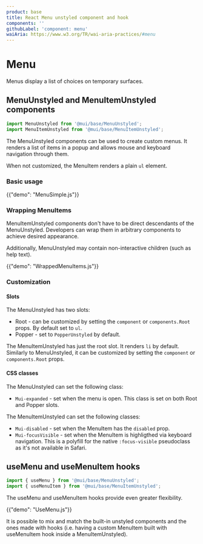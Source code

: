 ```yaml
---
product: base
title: React Menu unstyled component and hook
components: ''
githubLabel: 'component: menu'
waiAria: https://www.w3.org/TR/wai-aria-practices/#menu
---
```


# Menu

<p class="description">Menus display a list of choices on temporary surfaces.</p>

## MenuUnstyled and MenuItemUnstyled components

```jsx
import MenuUnstyled from '@mui/base/MenuUnstyled';
import MenuItemUnstyled from '@mui/base/MenuItemUnstyled';
```

The MenuUnstyled components can be used to create custom menus.
It renders a list of items in a popup and allows mouse and keyboard navigation through them.

When not customized, the MenuItem renders a plain `ul` element.

### Basic usage

{{"demo": "MenuSimple.js"}}

### Wrapping MenuItems

MenuItemUnstyled components don't have to be direct descendants of the MenuUnstyled.
Developers can wrap them in arbitrary components to achieve desired appearance.

Additionally, MenuUnstyled may contain non-interactive children (such as help text).

{{"demo": "WrappedMenuItems.js"}}

### Customization

#### Slots

The MenuUnstyled has two slots:

- Root - can be customized by setting the `component` or `components.Root` props. By default set to `ul`.
- Popper - set to `PopperUnstyled` by default.

The MenuItemUnstyled has just the root slot.
It renders `li` by default.
Similarly to MenuUnstyled, it can be customized by setting the `component` or `components.Root` props.

#### CSS classes

The MenuUnstyled can set the following class:

- `Mui-expanded` - set when the menu is open. This class is set on both Root and Popper slots.

The MenuItemUnstyled can set the following classes:

- `Mui-disabled` - set when the MenuItem has the `disabled` prop.
- `Mui-focusVisible` - set when the MenuItem is highligthed via keyboard navigation.
  This is a polyfill for the native `:focus-visible` pseudoclass as it's not available in Safari.

## useMenu and useMenuItem hooks

```jsx
import { useMenu } from '@mui/base/MenuUnstyled';
import { useMenuItem } from '@mui/base/MenuItemUnstyled';
```

The useMenu and useMenuItem hooks provide even greater flexibility.

{{"demo": "UseMenu.js"}}

It is possible to mix and match the built-in unstyled components and the ones made with hooks
(i.e. having a custom MenuItem built with useMenuItem hook inside a MenuItemUnstyled).
